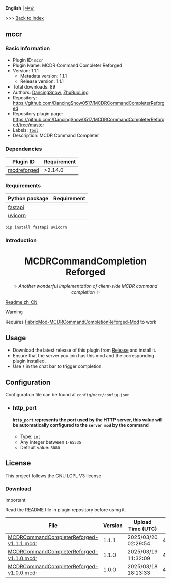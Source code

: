 **English** | [中文](readme-zh_cn.md)

\>\>\> [Back to index](/readme.md)

## mccr

### Basic Information

- Plugin ID: `mccr`
- Plugin Name: MCDR Command Completer Reforged
- Version: 1.1.1
  - Metadata version: 1.1.1
  - Release version: 1.1.1
- Total downloads: 89
- Authors: [DancingSnow](https://github.com/DancingSnow0517), [ZhuRuoLing](https://github.com/ZhuRuoLing)
- Repository: https://github.com/DancingSnow0517/MCDRCommandCompleterReforged
- Repository plugin page: https://github.com/DancingSnow0517/MCDRCommandCompleterReforged/tree/master
- Labels: [`Tool`](/labels/tool/readme.md)
- Description: MCDR Command Completer

### Dependencies

| Plugin ID | Requirement |
| --- | --- |
| [mcdreforged](https://github.com/Fallen-Breath/MCDReforged) | \>2.14.0 |

### Requirements

| Python package | Requirement |
| --- | --- |
| [fastapi](https://pypi.org/project/fastapi) |  |
| [uvicorn](https://pypi.org/project/uvicorn) |  |

```
pip install fastapi uvicorn
```

### Introduction

<div align="center">

# MCDRCommandCompletion Reforged
_✨ Another wonderful implementation of client-side MCDR command completion ✨_

</div>

[Readme zh_CN](https://github.com/DancingSnow0517/MCDRCommandCompleterReforged/tree/master//README.md)

> [!WARNING]  
> Requires [FabricMod-MCDRCommandCompletionReforged-Mod](https://github.com/ZhuRuoLing/MCDRCommandCompletionReforged-Mod) to work

## Usage
- Download the latest release of this plugin from [Release](https://github.com/DancingSnow0517/MCDRCommandCompleterReforged/releases) and install it.
- Ensure that the server you join has this mod and the corresponding plugin installed.
- Use `!` in the chat bar to trigger completion.

## Configuration
Configuration file can be found at `config/mccr/config.json`

* ### http_port
  #### `http_port` represents the port used by the HTTP server, this value will be automatically configured to the `server mod` by the command
  - Type: `int`
  - Any integer between `1-65535`
  - Default value: `8080`

## License
This project follows the GNU LGPL V3 license

### Download

> [!IMPORTANT]
> Read the README file in plugin repository before using it.

| File | Version | Upload Time (UTC) | Size | Downloads | Operations |
| --- | --- | --- | --- | --- | --- |
| [MCDRCommandCompleterReforged-v1.1.1.mcdr](https://github.com/DancingSnow0517/MCDRCommandCompleterReforged/releases/tag/1.1.1) | 1.1.1 | 2025/03/20 02:29:54 | 4.67KB | 80 | [Download](https://github.com/DancingSnow0517/MCDRCommandCompleterReforged/releases/download/1.1.1/MCDRCommandCompleterReforged-v1.1.1.mcdr) |
| [MCDRCommandCompleterReforged-v1.1.0.mcdr](https://github.com/DancingSnow0517/MCDRCommandCompleterReforged/releases/tag/1.1.0) | 1.1.0 | 2025/03/19 11:32:09 | 4.65KB | 2 | [Download](https://github.com/DancingSnow0517/MCDRCommandCompleterReforged/releases/download/1.1.0/MCDRCommandCompleterReforged-v1.1.0.mcdr) |
| [MCDRCommandCompleterReforged-v1.0.0.mcdr](https://github.com/DancingSnow0517/MCDRCommandCompleterReforged/releases/tag/1.0.0) | 1.0.0 | 2025/03/18 18:13:33 | 4.63KB | 7 | [Download](https://github.com/DancingSnow0517/MCDRCommandCompleterReforged/releases/download/1.0.0/MCDRCommandCompleterReforged-v1.0.0.mcdr) |

